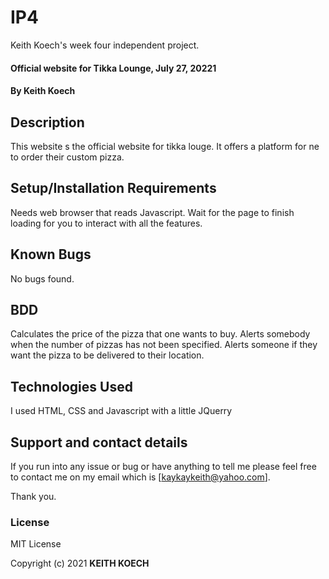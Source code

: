 # IP4
Keith Koech's week four independent project.

#### Official website for Tikka Lounge, July 27, 20221
#### By **Keith Koech**
## Description
This website s the official website for tikka louge. It offers a platform for ne to order  their custom pizza.
## Setup/Installation Requirements
Needs web browser that reads Javascript.
Wait for the page to finish loading for you to interact with all the features.

## Known Bugs
No bugs found.

## BDD
Calculates the price of the pizza that one wants to buy.
Alerts somebody when the number of pizzas has not been specified.
Alerts someone if they want the pizza to be delivered to their location.
## Technologies Used
I used HTML, CSS and Javascript with a little JQuerry
## Support and contact details
If you run into any issue or bug or have anything to tell me please feel free to contact me on my email which is [kaykaykeith@yahoo.com].

Thank you.
### License
MIT License

Copyright (c) 2021 **KEITH KOECH**
  